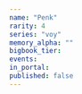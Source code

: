 ```yaml
---
name: "Penk"
rarity: 4
series: "voy"
memory_alpha: ""
bigbook_tier:
events:
in_portal:
published: false
---
```

